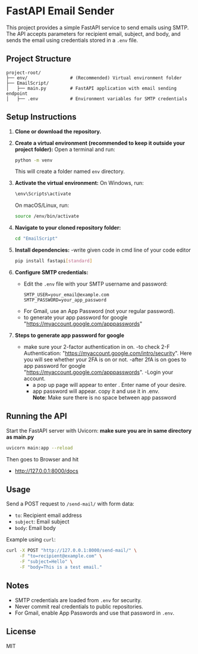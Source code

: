 # FastAPI Email Sender

This project provides a simple FastAPI service to send emails using SMTP. The API accepts parameters for recipient email, subject, and body, and sends the email using credentials stored in a `.env` file.

## Project Structure

```
project-root/
├── env/                # (Recommended) Virtual environment folder
├── EmailScript/
│   ├── main.py         # FastAPI application with email sending endpoint
│   ├── .env            # Environment variables for SMTP credentials
```

## Setup Instructions

1. **Clone or download the repository.**

2. **Create a virtual environment (recommended to keep it outside your project folder):**
   Open a terminal and run:
   ```sh
   python -m venv 
   ```
   This will create a folder named `env` directory.

3. **Activate the virtual environment:**
   On Windows, run:
   ```sh
   \env\Scripts\activate
   ```
   On macOS/Linux, run:
   ```sh
   source /env/bin/activate
   ```

4. **Navigate to your cloned repository folder:**
   ```sh
   cd "EmailScript"
   ```
2. **Install dependencies:**
    -write given code in cmd line of your code editor
   ```sh
   pip install fastapi[standard]
   ```
3. **Configure SMTP credentials:**
   - Edit the `.env` file with your SMTP username and password:
     ```
     SMTP_USER=your_email@example.com
     SMTP_PASSWORD=your_app_password
     ```
   - For Gmail, use an App Password (not your regular password).
   - to generate your app password for google "https://myaccount.google.com/apppasswords" 

4. **Steps to generate app password for google**
   - make sure your 2-factor authentication in on.
   -to check 2-F Authentication: "https://myaccount.google.com/intro/security". Here you will see whether your 2FA is on or not.
   -after 2fA is on goes to app password for google "https://myaccount.google.com/apppasswords".
      -Login your account.
      - a pop up page will appear to enter <app name>. Enter name of your desire.
      - app password will appear. copy it and use it in .env.   
         **Note**: Make sure there is no space between app password


## Running the API

Start the FastAPI server with Uvicorn:
**make sure you are in same directory as main.py**
```sh
uvicorn main:app --reload
```
   Then goes to Browser and hit 
   - http://127.0.0.1:8000/docs


## Usage

Send a POST request to `/send-mail/` with form data:
- `to`: Recipient email address
- `subject`: Email subject
- `body`: Email body

Example using `curl`:
```sh
curl -X POST "http://127.0.0.1:8000/send-mail/" \
     -F "to=recipient@example.com" \
     -F "subject=Hello" \
     -F "body=This is a test email."
```

## Notes
- SMTP credentials are loaded from `.env` for security.
- Never commit real credentials to public repositories.
- For Gmail, enable App Passwords and use that password in `.env`.

## License
MIT
